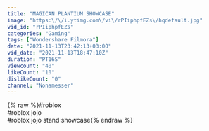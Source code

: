 ```yaml
---
title: "MAGICAN PLANTIUM SHOWCASE"
image: "https:\/\/i.ytimg.com\/vi\/rPIiphpfEZs\/hqdefault.jpg"
vid_id: "rPIiphpfEZs"
categories: "Gaming"
tags: ["Wondershare Filmora"]
date: "2021-11-13T23:42:13+03:00"
vid_date: "2021-11-13T18:47:10Z"
duration: "PT16S"
viewcount: "40"
likeCount: "10"
dislikeCount: "0"
channel: "Nonamesser"
---
```

{% raw %}#roblox<br />#roblox jojo<br />#roblox jojo stand showcase{% endraw %}
